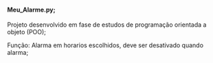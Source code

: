 #### Meu_Alarme.py;
Projeto desenvolvido em fase de estudos de programação orientada a objeto (POO);

Função: Alarma em horarios escolhidos, deve ser desativado quando alarma;

